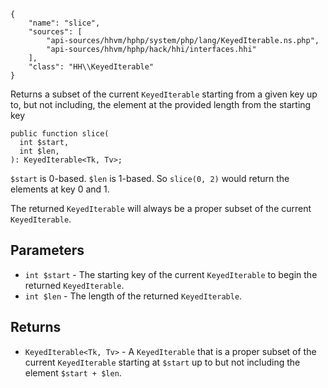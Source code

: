 ``` yamlmeta
{
    "name": "slice",
    "sources": [
        "api-sources/hhvm/hphp/system/php/lang/KeyedIterable.ns.php",
        "api-sources/hhvm/hphp/hack/hhi/interfaces.hhi"
    ],
    "class": "HH\\KeyedIterable"
}
```




Returns a subset of the current ` KeyedIterable ` starting from a given key
up to, but not including, the element at the provided length from the
starting key




``` Hack
public function slice(
  int $start,
  int $len,
): KeyedIterable<Tk, Tv>;
```




` $start ` is 0-based. `` $len `` is 1-based. So ``` slice(0, 2) ``` would return the
elements at key 0 and 1.




The returned ` KeyedIterable ` will always be a proper subset of the current
`` KeyedIterable ``.




## Parameters




+ ` int $start ` - The starting key of the current `` KeyedIterable `` to begin
  the returned ``` KeyedIterable ```.
+ ` int $len ` - The length of the returned `` KeyedIterable ``.




## Returns




* ` KeyedIterable<Tk, Tv> ` - A `` KeyedIterable `` that is a proper subset of the current
  ``` KeyedIterable ``` starting at ```` $start ```` up to but not including the
  element ````` $start + $len `````.
<!-- HHAPIDOC -->
